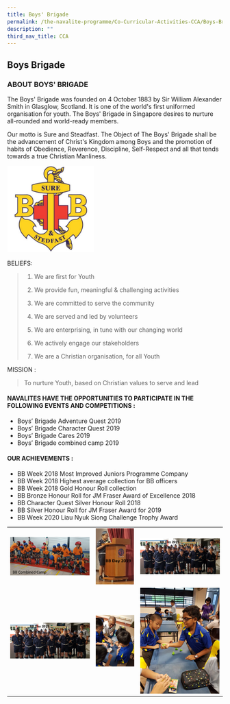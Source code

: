 ```yaml
---
title: Boys' Brigade
permalink: /the-navalite-programme/Co-Curricular-Activities-CCA/Boys-Brigade/
description: ""
third_nav_title: CCA
---
```




## Boys Brigade

### ABOUT BOYS' BRIGADE

The Boys' Brigade was founded on 4 October 1883 by Sir William Alexander Smith in Glasglow, Scotland. It is one of the world's first uniformed organisation for youth. The Boys' Brigade in Singapore desires to nurture all-rounded and world-ready members.

  

Our motto is Sure and Steadfast. The Object of The Boys' Brigade shall be the advancement of Christ's Kingdom among Boys and the promotion of habits of Obedience, Reverence, Discipline, Self-Respect and all that tends towards a true Christian Manliness.

<img style="width: 40%;" src="/images/boysb1.jpeg">

BELIEFS:

> 1. We are first for Youth 
> 
> 2. We provide fun, meaningful & challenging activities 
> 
> 3. We are committed to serve the community  
> 
> 4. We are served and led by volunteers 
> 
> 5. We are enterprising, in tune with our changing world 
> 
> 6. We actively engage our stakeholders 
> 
> 7. We are a Christian organisation, for all Youth

MISSION :

> To nurture Youth, based on Christian values to serve and lead
> 


#### NAVALITES HAVE THE OPPORTUNITIES TO PARTICIPATE IN THE FOLLOWING EVENTS AND COMPETITIONS :

*   Boys’ Brigade Adventure Quest 2019
*   Boys’ Brigade Character Quest 2019 
*   Boys’ Brigade Cares 2019
*   Boys’ Brigade combined camp 2019

#### OUR ACHIEVEMENTS :

*   BB Week 2018 Most Improved Juniors Programme Company 
*   BB Week 2018 Highest average collection for BB officers
*   BB Week 2018 Gold Honour Roll collection 
*   BB Bronze Honour Roll for JM Fraser Award of Excellence 2018
*   BB Character Quest Silver Honour Roll 2018  
*   BB Silver Honour Roll for JM Fraser Award for 2019
*   BB Week 2020 Liau Nyuk Siong Challenge Trophy Award



|  |  |  |
| -------- | -------- | -------- |
|   ![](/images/boysb2.png)   |   ![](/images/boysb3.png)   |    ![](/images/boysb4.png)  |
|   ![](/images/boysb4.png)   |   ![](/images/boysb5.png)   | ![](/images/boysb6.png)     |

